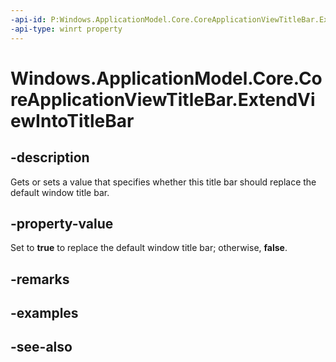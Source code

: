 ```yaml
---
-api-id: P:Windows.ApplicationModel.Core.CoreApplicationViewTitleBar.ExtendViewIntoTitleBar
-api-type: winrt property
---
```


<!-- Property syntax
public bool ExtendViewIntoTitleBar { get;  set; }
-->

# Windows.ApplicationModel.Core.CoreApplicationViewTitleBar.ExtendViewIntoTitleBar

## -description
Gets or sets a value that specifies whether this title bar should replace the default window title bar.

## -property-value
Set to **true** to replace the default window title bar; otherwise, **false**.

## -remarks

## -examples

## -see-also
